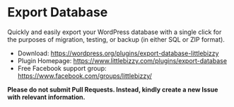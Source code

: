 # Export Database

Quickly and easily export your WordPress database with a single click for the purposes of migration, testing, or backup (in either SQL or ZIP format).

* Download: https://wordpress.org/plugins/export-database-littlebizzy
* Plugin Homepage: https://www.littlebizzy.com/plugins/export-database
* Free Facebook support group: https://www.facebook.com/groups/littlebizzy/

**Please do not submit Pull Requests. Instead, kindly create a new Issue with relevant information.**
